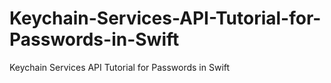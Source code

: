# Keychain-Services-API-Tutorial-for-Passwords-in-Swift
Keychain Services API Tutorial for Passwords in Swift
